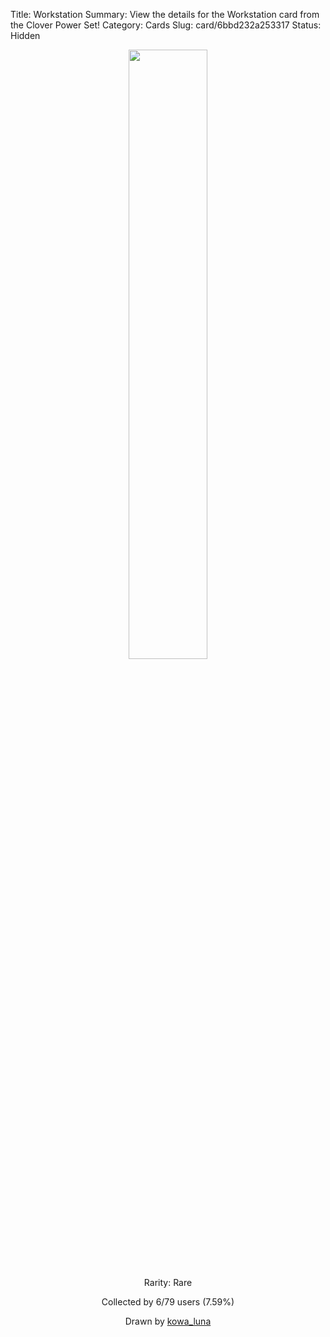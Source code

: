 Title: Workstation
Summary: View the details for the Workstation card from the Clover Power Set!
Category: Cards
Slug: card/6bbd232a253317
Status: Hidden

<center><a href='/images/cards/6bbd232a253317.png'><img src='/images/cards/6bbd232a253317.png' width='50%'></a>

Rarity: Rare

Collected by 6/79 users (7.59%)

Drawn by <a href='https://twitter.com/kowa_luna'>kowa_luna</a></center>
